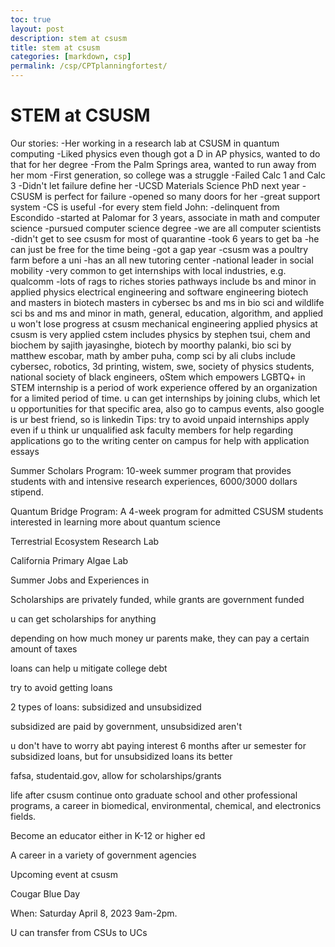 ```yaml
---
toc: true
layout: post
description: stem at csusm
title: stem at csusm
categories: [markdown, csp]
permalink: /csp/CPTplanningfortest/
---
```


# STEM at CSUSM
Our stories:
-Her working in a research lab at CSUSM in quantum computing
-Liked physics even though got a D in AP physics, wanted to do that for her degree
-From the Palm Springs area, wanted to run away from her mom
-First generation, so college was a struggle
-Failed Calc 1 and Calc 3
-Didn't let failure define her
-UCSD Materials Science PhD next year
-CSUSM is perfect for failure
-opened so many doors for her
-great support system
-CS is useful
-for every stem field
John:
-delinquent from Escondido
-started at Palomar for 3 years, associate in math and computer science
-pursued computer science degree
-we are all computer scientists
-didn't get to see csusm for most of quarantine
-took 6 years to get ba
-he can just be free for the time being
-got a gap year
-csusm was a poultry farm before a uni
-has an all new tutoring center
-national leader in social mobility
-very common to get internships with local industries, e.g. qualcomm
-lots of rags to riches stories
pathways include bs and minor in applied physics
electrical engineering and software engineering
biotech and masters in biotech
masters in cybersec
bs and ms in bio sci and wildlife sci
bs and ms and minor in math, general, education, algorithm, and applied
u won't lose progress at csusm
mechanical engineering 
applied physics at csusm is very applied
cstem includes physics by stephen tsui, chem and biochem by sajith jayasinghe, biotech by moorthy palanki, bio sci by matthew escobar, math by amber puha, comp sci by ali
clubs include cybersec, robotics, 3d printing, wistem, swe, society of physics students, national society of black engineers, oStem which empowers LGBTQ+ in STEM
internship is a period of work experience offered by an organization for a limited period of time.
u can get internships by joining clubs, which let u opportunities for that specific area, also go to campus events, also google is ur best friend, so is linkedin
Tips:
try to avoid unpaid internships
apply even if u think ur unqualified
ask faculty members for help regarding applications
go to the writing center on campus for help with application essays

Summer Scholars Program:
10-week summer program that provides students with and intensive research experiences, 6000/3000 dollars stipend.

Quantum Bridge Program:
A 4-week program for admitted CSUSM students interested in learning more about quantum science

Terrestrial Ecosystem Research Lab

California Primary Algae Lab

Summer Jobs and Experiences in

Scholarships are privately funded, while grants are government funded

u can get scholarships for anything

depending on how much money ur parents make, they can pay a certain amount of taxes

loans can help u mitigate college debt

try to avoid getting loans

2 types of loans: subsidized and unsubsidized

subsidized are paid by government, unsubsidized aren't

u don't have to worry abt paying interest 6 months after ur semester for subsidized loans, but for unsubsidized loans its better

fafsa, studentaid.gov, allow for scholarships/grants

life after csusm continue onto graduate school and other professional programs, a career in biomedical, environmental, chemical, and electronics fields. 

Become an educator either in K-12 or higher ed

A career in a variety of government agencies

Upcoming event at csusm

Cougar Blue Day

When: Saturday April 8, 2023 9am-2pm. 

U can transfer from CSUs to UCs
